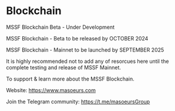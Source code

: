 # Blockchain
MSSF Blockchain Beta - Under Development

MSSF Blockchain - Beta to be released by OCTOBER 2024

MSSF Blockchain -  Mainnet to be launched by SEPTEMBER 2025

It is highly recommended not to add any of resorcues here until the complete testing and release of MSSF Mainnet.

To support & learn more about the MSSF Blockchain.

Website: https://www.masoeurs.com

Join the Telegram community: https://t.me/masoeursGroup
